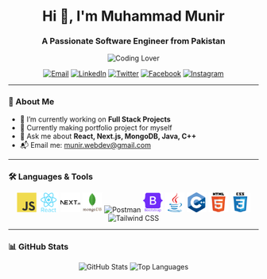 <h1 align="center">Hi 👋, I'm Muhammad Munir</h1>
<h3 align="center">A Passionate Software Engineer from Pakistan</h3>

<p align="center">
  <img src="https://img.freepik.com/free-vector/hacker-operating-laptop-cartoon-icon-illustration-technology-icon-concept-isolated-flat-cartoon-style_138676-2387.jpg" alt="Coding Lover" width="300"/>
</p>

<p align="center">
  <a href="mailto:munir.dev@gmail.com"><img src="https://img.shields.io/badge/Email-munir.webdev@gmail.com-blue?style=flat&logo=gmail" alt="Email"></a>
  <a href="https://www.linkedin.com/in/munirdev/" target="_blank"><img src="https://img.shields.io/badge/LinkedIn-blue?style=flat&logo=linkedin" alt="LinkedIn"></a>
  <a href="https://x.com/muhamad_munir76" target="_blank"><img src="https://img.shields.io/badge/Twitter-black?style=flat&logo=twitter" alt="Twitter"></a>
  <a href="https://www.facebook.com/profile.php?id=100085467492304" target="_blank"><img src="https://img.shields.io/badge/Facebook-1877F2?style=flat&logo=facebook&logoColor=white" alt="Facebook"></a>
  <a href="https://www.instagram.com/muhammadmunirofficial439" target="_blank"><img src="https://img.shields.io/badge/Instagram-E4405F?style=flat&logo=instagram&logoColor=white" alt="Instagram"></a>
</p>

---

### 🚀 About Me
- 🔭 I’m currently working on **Full Stack Projects**
-  🌱 Currently making portfolio project for myself
- 💬 Ask me about **React, Next.js, MongoDB, Java, C++**
- 📬 Email me: [munir.webdev@gmail.com](mailto:munir.webdev@gmail.com)

---

### 🛠️ Languages & Tools

<p align="center">
  <img src="https://raw.githubusercontent.com/devicons/devicon/master/icons/javascript/javascript-original.svg" alt="JavaScript" width="40"/>
  <img src="https://raw.githubusercontent.com/devicons/devicon/master/icons/react/react-original-wordmark.svg" alt="React" width="40"/>
  <img src="https://raw.githubusercontent.com/devicons/devicon/master/icons/nextjs/nextjs-original-wordmark.svg" alt="Next.js" width="40"/>
  <img src="https://raw.githubusercontent.com/devicons/devicon/master/icons/mongodb/mongodb-original-wordmark.svg" alt="MongoDB" width="40"/>
  <img src="https://www.vectorlogo.zone/logos/getpostman/getpostman-icon.svg" alt="Postman" width="40"/>
  <img src="https://raw.githubusercontent.com/devicons/devicon/master/icons/bootstrap/bootstrap-plain-wordmark.svg" alt="Bootstrap" width="40"/>
  <img src="https://raw.githubusercontent.com/devicons/devicon/master/icons/java/java-original.svg" alt="Java" width="40"/>
  <img src="https://raw.githubusercontent.com/devicons/devicon/master/icons/cplusplus/cplusplus-original.svg" alt="C++" width="40"/>
  <img src="https://raw.githubusercontent.com/devicons/devicon/master/icons/html5/html5-original-wordmark.svg" alt="HTML5" width="40"/>
  <img src="https://raw.githubusercontent.com/devicons/devicon/master/icons/css3/css3-original-wordmark.svg" alt="CSS3" width="40"/>
  <img src="https://www.vectorlogo.zone/logos/tailwindcss/tailwindcss-icon.svg" alt="Tailwind CSS" width="40"/>
</p>

---

### 📊 GitHub Stats

<p align="center">
  <img src="https://github-readme-stats.vercel.app/api?username=mmunir439&show_icons=true&theme=radical" alt="GitHub Stats"/>
  <img src="https://github-readme-stats.vercel.app/api/top-langs?username=mmunir439&layout=compact&theme=radical" alt="Top Languages"/>
</p>
